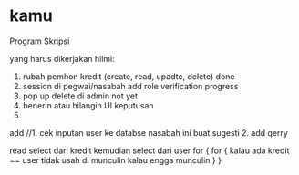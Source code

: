 # kamu
Program Skripsi

yang harus dikerjakan hilmi:
1. rubah pemhon kredit (create, read, upadte, delete) done
2. session di pegwai/nasabah add role verification progress 
3. pop up delete di admin not yet
4. benerin atau hilangin UI keputusan
5. 
add
//1. cek inputan user ke databse nasabah ini buat sugesti
2. add qerry

read
select dari kredit kemudian select dari user
for {
    for {
        kalau ada kredit == user  tidak usah di munculin
        kalau engga munculin
    }
}
 
